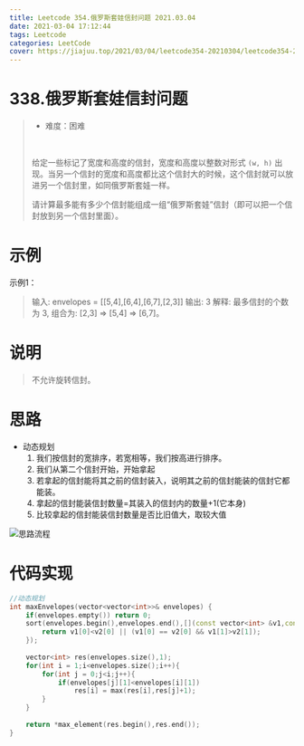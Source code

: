 ```yaml
---
title: Leetcode 354.俄罗斯套娃信封问题 2021.03.04
date: 2021-03-04 17:12:44
tags: Leetcode
categories: LeetCode
cover: https://jiajuu.top/2021/03/04/leetcode354-20210304/leetcode354-20210304.jpg
---
```


# 338.俄罗斯套娃信封问题

> - 难度：困难
>
> <br>
>
> 给定一些标记了宽度和高度的信封，宽度和高度以整数对形式 `(w, h)` 出现。当另一个信封的宽度和高度都比这个信封大的时候，这个信封就可以放进另一个信封里，如同俄罗斯套娃一样。
>
> 请计算最多能有多少个信封能组成一组“俄罗斯套娃”信封（即可以把一个信封放到另一个信封里面）。
>



# 示例

示例1：

>   输入: envelopes = [[5,4],[6,4],[6,7],[2,3]]
>   输出: 3 
>   解释: 最多信封的个数为 3, 组合为: [2,3] => [5,4] => [6,7]。



# 说明

> 不允许旋转信封。



# 思路

- 动态规划
  1. 我们按信封的宽排序，若宽相等，我们按高进行排序。
  2. 我们从第二个信封开始，开始拿起
  3. 若拿起的信封能将其之前的信封装入，说明其之前的信封能装的信封它都能装。
  4. 拿起的信封能装信封数量=其装入的信封内的数量+1(它本身)
  5. 比较拿起的信封能装信封数量是否比旧值大，取较大值

![思路流程](https://jiajuu.top/2021/03/04/leetcode354-20210304/思路流程.png)



# 代码实现

```C++
//动态规划
int maxEnvelopes(vector<vector<int>>& envelopes) {
    if(envelopes.empty()) return 0;
    sort(envelopes.begin(),envelopes.end(),[](const vector<int> &v1,const vector<int> &v2){
        return v1[0]<v2[0] || (v1[0] == v2[0] && v1[1]>v2[1]);
    });
    
    vector<int> res(envelopes.size(),1);
    for(int i = 1;i<envelopes.size();i++){
        for(int j = 0;j<i;j++){
            if(envelopes[j][1]<envelopes[i][1])
                res[i] = max(res[i],res[j]+1);
        }
    }
    
    return *max_element(res.begin(),res.end());
}
```



